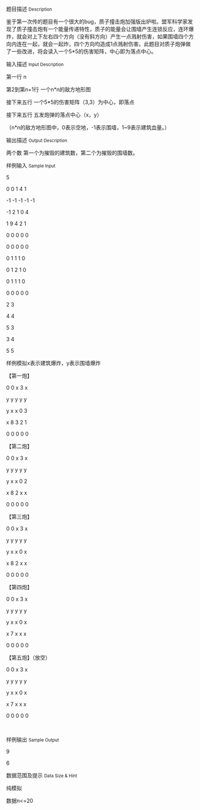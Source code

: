 <div class="panel panel-default">
<div class="area-title">
<span>
题目描述
<small>Description</small>
</span></div>
<div class="panel-body">

<p>鉴于第一次传的题目有一个很大的bug，质子撞击炮加强版出炉啦。盟军科学家发现了质子撞击炮有一个能量传递特性，质子的能量会让围墙产生连锁反应，连环爆炸，就会对上下左右四个方向（没有斜方向）产生一点溅射伤害，如果围墙四个方向内连在一起，就会一起炸，四个方向均造成1点溅射伤害。此题目对质子炮弹做了一些改进，将会读入一个5*5的伤害矩阵，中心即为落点中心。</p>

</div>
</div>

<div class="panel panel-default">
<div class="area-title">
<span>
输入描述
<small>Input Description</small>
</span></div>
<div class="panel-body">
<p>第一行 n</p>
<p>第2到第n+1行 一个n*n的敌方地形图</p>
<p>接下来五行 一个5*5的伤害矩阵（3,3）为中心，即落点</p>
<p>接下来五行 五发炮弹的落点中心（x，y）</p>
<p>（n*n的敌方地形图中，0表示空地，-1表示围墙，1~9表示建筑血量。）</p>

</div>
</div>
<div  class="panel panel-default">
<div class="area-title">
<span>
输出描述
<small>Output Description</small>
</span></div>
<div class="panel-body">

<p>两个数 第一个为摧毁的建筑数，第二个为摧毁的围墙数。</p>

</div>
</div>


<div class="panel panel-default">
<div class="area-title">
<span>
样例输入
<small>Sample Input</small>
</span></div>
<div class="panel-body">
<p>5</p>
<p>0 0 1 4 1</p>
<p>-1 -1 -1 -1 -1</p>
<p>-1 2 1 0 4</p>
<p>1 9 4 2 1</p>
<p>0 0 0 0 0</p>
<p>0 0 0 0 0 </p>
<p>0 1 1 1 0</p>
<p>0 1 2 1 0</p>
<p>0 1 1 1 0</p>
<p>0 0 0 0 0 </p>
<p>2 3</p>
<p>4 4</p>
<p>5 3</p>
<p>3 4</p>
<p>5 5</p>
<p>样例模拟x表示建筑爆炸，y表示围墙爆炸</p>
<p>【第一炮】</p>
<p>0 0 x 3 x</p>
<p>y y y y y</p>
<p>y x x 0 3</p>
<p>x 8 3 2 1</p>
<p>0 0 0 0 0</p>
<p>【第二炮】</p>
<p>0 0 x 3 x</p>
<p>y y y y y</p>
<p>y x x 0 2</p>
<p>x 8 2 x x</p>
<p>0 0 0 0 0</p>
<p>【第三炮】</p>
<p>0 0 x 3 x</p>
<p>y y y y y</p>
<p>y x x 0 x</p>
<p>x 8 2 x x</p>
<p>0 0 0 0 0</p>
<p>【第四炮】</p>
<p>0 0 x 3 x</p>
<p>y y y y y</p>
<p>y x x 0 x</p>
<p>x 7 x x x</p>
<p>0 0 0 0 0</p>
<p>【第五炮】（放空）</p>
<p>0 0 x 3 x</p>
<p>y y y y y</p>
<p>y x x 0 x</p>
<p>x 7 x x x</p>
<p>0 0 0 0 0</p>
<p> </p>

</div>
</div>

<div class="panel panel-default">
<div class="area-title">
<span>
样例输出
<small>Sample Output</small>
</span></div>
<div class="panel-body">
<p>9</p>
<p>6</p>

</div>
</div>

<div class="panel panel-default">
<div class="area-title">
<span>
数据范围及提示
<small>Data Size & Hint</small>
</span></div>
<div class="panel-body">
<p>纯模拟</p>
<p>数据n&lt;=20</p>
</div>
</div>